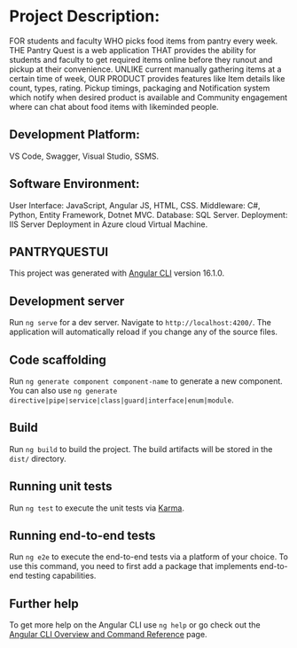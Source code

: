 # Project Description:

FOR students and faculty WHO picks food items from pantry every week. THE Pantry Quest is a web application THAT provides the ability for students and faculty to get required items online before they runout and pickup at their convenience. UNLIKE current manually gathering items at a certain time of week, OUR PRODUCT provides features like Item details like count, types, rating. Pickup timings, packaging and Notification system which notify when desired product is available and Community engagement where can chat about food items with likeminded people.

## Development Platform: 
VS Code, Swagger, Visual Studio, SSMS.

## Software Environment:
User Interface: JavaScript, Angular JS, HTML, CSS.
Middleware: C#, Python, Entity Framework, Dotnet MVC.
Database: SQL Server.
Deployment: IIS Server Deployment in Azure cloud Virtual Machine.

## PANTRYQUESTUI

This project was generated with [Angular CLI](https://github.com/angular/angular-cli) version 16.1.0.

## Development server

Run `ng serve` for a dev server. Navigate to `http://localhost:4200/`. The application will automatically reload if you change any of the source files.

## Code scaffolding

Run `ng generate component component-name` to generate a new component. You can also use `ng generate directive|pipe|service|class|guard|interface|enum|module`.

## Build

Run `ng build` to build the project. The build artifacts will be stored in the `dist/` directory.

## Running unit tests

Run `ng test` to execute the unit tests via [Karma](https://karma-runner.github.io).

## Running end-to-end tests

Run `ng e2e` to execute the end-to-end tests via a platform of your choice. To use this command, you need to first add a package that implements end-to-end testing capabilities.

## Further help

To get more help on the Angular CLI use `ng help` or go check out the [Angular CLI Overview and Command Reference](https://angular.io/cli) page.
